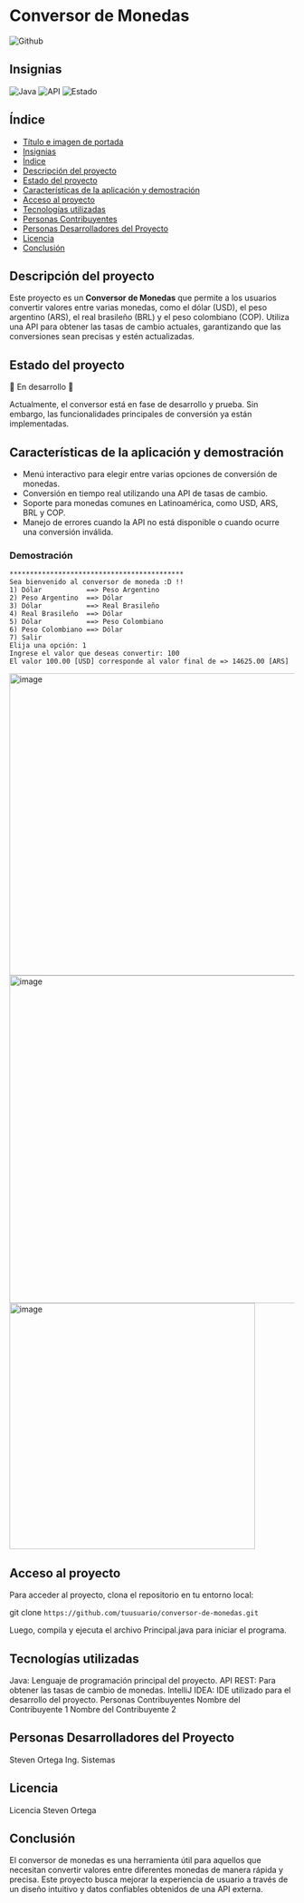 # Conversor de Monedas
![Github](https://github.com/user-attachments/assets/8afe54c7-636a-4303-8b22-0bdad302795c)


## Insignias
![Java](https://img.shields.io/badge/Java-ED8B00?style=for-the-badge&logo=java&logoColor=white)
![API](https://img.shields.io/badge/API-REST-green)
![Estado](https://img.shields.io/badge/Estado-En%20Desarrollo-yellow)

## Índice
* [Título e imagen de portada](#título-e-imagen-de-portada)
* [Insignias](#insignias)
* [Índice](#índice)
* [Descripción del proyecto](#descripción-del-proyecto)
* [Estado del proyecto](#estado-del-proyecto)
* [Características de la aplicación y demostración](#características-de-la-aplicación-y-demostración)
* [Acceso al proyecto](#acceso-al-proyecto)
* [Tecnologías utilizadas](#tecnologías-utilizadas)
* [Personas Contribuyentes](#personas-contribuyentes)
* [Personas Desarrolladores del Proyecto](#personas-desarrolladores-del-proyecto)
* [Licencia](#licencia)
* [Conclusión](#conclusión)

## Descripción del proyecto
Este proyecto es un **Conversor de Monedas** que permite a los usuarios convertir valores entre varias monedas, como el dólar (USD), el peso argentino (ARS), el real brasileño (BRL) y el peso colombiano (COP). Utiliza una API para obtener las tasas de cambio actuales, garantizando que las conversiones sean precisas y estén actualizadas.

## Estado del proyecto
🚧 En desarrollo 🚧

Actualmente, el conversor está en fase de desarrollo y prueba. Sin embargo, las funcionalidades principales de conversión ya están implementadas.

## Características de la aplicación y demostración
- Menú interactivo para elegir entre varias opciones de conversión de monedas.
- Conversión en tiempo real utilizando una API de tasas de cambio.
- Soporte para monedas comunes en Latinoamérica, como USD, ARS, BRL y COP.
- Manejo de errores cuando la API no está disponible o cuando ocurre una conversión inválida.

### Demostración
```plaintext
*******************************************
Sea bienvenido al conversor de moneda :D !!
1) Dólar           ==> Peso Argentino
2) Peso Argentino  ==> Dólar
3) Dólar           ==> Real Brasileño
4) Real Brasileño  ==> Dólar
5) Dólar           ==> Peso Colombiano
6) Peso Colombiano ==> Dólar
7) Salir
Elija una opción: 1
Ingrese el valor que deseas convertir: 100
El valor 100.00 [USD] corresponde al valor final de => 14625.00 [ARS]
```
<img width="533" alt="image" src="https://github.com/user-attachments/assets/77f4a093-5b0f-4358-9cd6-4f692341bcc0">

<img width="578" alt="image" src="https://github.com/user-attachments/assets/0f63099b-290d-4efd-827a-6cff083f3882">

<img width="434" alt="image" src="https://github.com/user-attachments/assets/8632fdfc-6d85-492d-8fe1-998eeaa1b0fb">



## Acceso al proyecto
Para acceder al proyecto, clona el repositorio en tu entorno local:

git clone ``` https://github.com/tuusuario/conversor-de-monedas.git ```

Luego, compila y ejecuta el archivo Principal.java para iniciar el programa.

## Tecnologías utilizadas
Java: Lenguaje de programación principal del proyecto.
API REST: Para obtener las tasas de cambio de monedas.
IntelliJ IDEA: IDE utilizado para el desarrollo del proyecto.
Personas Contribuyentes
Nombre del Contribuyente 1
Nombre del Contribuyente 2
## Personas Desarrolladores del Proyecto
Steven Ortega
Ing. Sistemas

## Licencia 
Licencia Steven Ortega

## Conclusión

El conversor de monedas es una herramienta útil para aquellos que necesitan convertir valores entre diferentes monedas de manera rápida y precisa. Este proyecto busca mejorar la experiencia de usuario a través de un diseño intuitivo y datos confiables obtenidos de una API externa.
